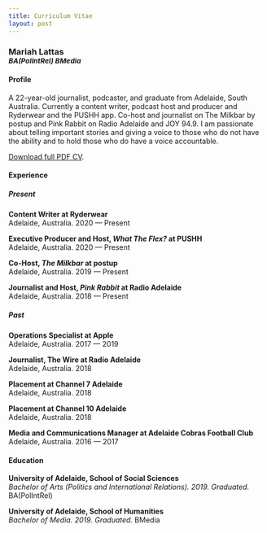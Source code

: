 ```yaml
---
title: Curriculum Vitae
layout: post
---
```


<h3>Mariah Lattas 
<br><small><em>BA(PolIntRel) BMedia</em></small></h3>

#### Profile

A 22-year-old journalist, podcaster, and graduate from Adelaide, South Australia. Currently a content writer, podcast host and producer and Ryderwear and the PUSHH app. Co-host and journalist on The Milkbar by postup and Pink Rabbit on Radio Adelaide and JOY 94.9. I am passionate about telling important stories and giving a voice to those who do not have the ability and to hold those who do have a voice accountable.

[Download full PDF CV](/assets/documents/mariah-lattas-cv.pdf).

#### Experience

##### Present

**Content Writer at Ryderwear**  
Adelaide, Australia. 2020 — Present

**Executive Producer and Host, *What The Flex?* at PUSHH**  
Adelaide, Australia. 2020 — Present

**Co-Host, *The Milkbar* at postup**  
Adelaide, Australia. 2019 — Present

**Journalist and Host, *Pink Rabbit* at Radio Adelaide**  
Adelaide, Australia. 2018 — Present

##### Past

**Operations Specialist at Apple**  
Adelaide, Australia. 2017 — 2019

**Journalist, The Wire at Radio Adelaide**  
Adelaide, Australia. 2018

**Placement at Channel 7 Adelaide**  
Adelaide, Australia. 2018

**Placement at Channel 10 Adelaide**  
Adelaide, Australia. 2018

**Media and Communications Manager at Adelaide Cobras Football Club**  
Adelaide, Australia. 2016 — 2017

#### Education
**University of Adelaide, School of Social Sciences**  
*Bachelor of Arts (Politics and International Relations). 2019. Graduated.*  
BA(PolIntRel)

**University of Adelaide, School of Humanities**  
*Bachelor of Media. 2019. Graduated.*
BMedia